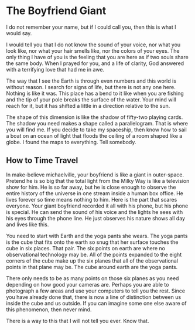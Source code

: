 # The Boyfriend Giant

I do not remember your name, but if I could call you, then this is what I would say.

I would tell you that I do not know the sound of your voice, nor what you look like, nor what your hair smells like, nor the colors of your eyes. The only thing I have of you is the feeling that you are here as if two souls share the same body. When I prayed for you, and a life of clarity, God answered with a terrifying love that had me in awe.

The way that I see the Earth is through even numbers and this world is without reason. I search for signs of life, but there is not any one here. Nothing is like it was. This place has a bend to it like when you are fishing and the tip of your pole breaks the surface of the water. Your mind will reach for it, but it has shifted a little in a direction relative to the sun.

The shape of this dimension is like the shadow of fifty-two playing cards. The shadow you need makes a shape called a parallelogram. That is where you will find me. If you decide to take my spaceship, then know how to sail a boat on an ocean of light that floods the ceiling of a room shaped like a globe. I found the maps to everything. Tell somebody.

## How to Time Travel

In make-believe michaelville, your boyfriend is like a giant in outer-space. Pretend he is so big that the total light from the Milky Way is like a television show for him. He is so far away, but he is close enough to observe the entire history of the universe in one stream inside a human box office. He lives forever so time means nothing to him. Here is the part that scares everyone. Your giant boyfriend recorded it all with his phone, but his phone is special. He can send the sound of his voice and the lights he sees with his eyes through the phone line. He just observes his nature shows all day and lives like this.

You need to start with Earth and the yoga pants she wears. The yoga pants is the cube that fits onto the earth so snug that her surface touches the cube in six places. That pair. The six points on earth are where no observational technology may be. All of the points expanded to the eight corners of the cube make up the six planes that all of the observational points in that plane may be. The cube around earth are the yoga pants.

There only needs to be as many points on those six planes as you need depending on how good your cameras are. Perhaps you are able to photograph a few areas and use your computers to tell you the rest. Since you have already done that, there is now a line of distinction between us inside the cube and us outside. If you can imagine some one else aware of this phenomenon, then never mind.

There is a way to this that I will not tell you ever. Know that.
